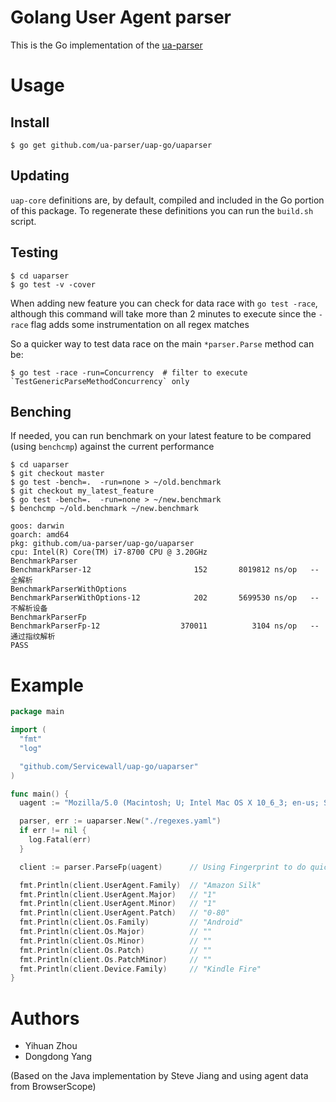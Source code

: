 # Golang User Agent parser

This is the Go implementation of the [ua-parser](https://github.com/ua-parser)

# Usage

## Install

    $ go get github.com/ua-parser/uap-go/uaparser

## Updating

  `uap-core` definitions are, by default, compiled and included in the Go portion of this package. To regenerate these definitions you can run the `build.sh` script.

## Testing

    $ cd uaparser
    $ go test -v -cover

When adding new feature you can check for data race with `go test -race`, although this command
will take more than 2 minutes to execute since the `-race` flag adds some instrumentation on all regex matches

So a quicker way to test data race on the main `*parser.Parse` method can be:

    $ go test -race -run=Concurrency  # filter to execute `TestGenericParseMethodConcurrency` only

## Benching

If needed, you can run benchmark on your latest feature to be compared (using `benchcmp`) against the current performance

    $ cd uaparser
    $ git checkout master
    $ go test -bench=.  -run=none > ~/old.benchmark
    $ git checkout my_latest_feature
    $ go test -bench=.  -run=none > ~/new.benchmark
    $ benchcmp ~/old.benchmark ~/new.benchmark

    goos: darwin
    goarch: amd64
    pkg: github.com/ua-parser/uap-go/uaparser
    cpu: Intel(R) Core(TM) i7-8700 CPU @ 3.20GHz
    BenchmarkParser
    BenchmarkParser-12               	     152	   8019812 ns/op   -- 全解析
    BenchmarkParserWithOptions
    BenchmarkParserWithOptions-12    	     202	   5699530 ns/op   -- 不解析设备
    BenchmarkParserFp
    BenchmarkParserFp-12             	  370011	      3104 ns/op   -- 通过指纹解析
    PASS

# Example

```go
package main

import (
  "fmt"
  "log"

  "github.com/Servicewall/uap-go/uaparser"
)

func main() {
  uagent := "Mozilla/5.0 (Macintosh; U; Intel Mac OS X 10_6_3; en-us; Silk/1.1.0-80) AppleWebKit/533.16 (KHTML, like Gecko) Version/5.0 Safari/533.16 Silk-Accelerated=true"

  parser, err := uaparser.New("./regexes.yaml")
  if err != nil {
    log.Fatal(err)
  }

  client := parser.ParseFp(uagent)      // Using Fingerprint to do quick lookup

  fmt.Println(client.UserAgent.Family)  // "Amazon Silk"
  fmt.Println(client.UserAgent.Major)   // "1"
  fmt.Println(client.UserAgent.Minor)   // "1"
  fmt.Println(client.UserAgent.Patch)   // "0-80"
  fmt.Println(client.Os.Family)         // "Android"
  fmt.Println(client.Os.Major)          // ""
  fmt.Println(client.Os.Minor)          // ""
  fmt.Println(client.Os.Patch)          // ""
  fmt.Println(client.Os.PatchMinor)     // ""
  fmt.Println(client.Device.Family)     // "Kindle Fire"
}

```

# Authors

* Yihuan Zhou
* Dongdong Yang

(Based on the Java implementation by Steve Jiang and using agent data from BrowserScope)
